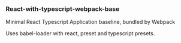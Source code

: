 ### React-with-typescript-webpack-base

Minimal React Typescript Application baseline, bundled by Webpack

Uses babel-loader with react, preset and typescript presets.

